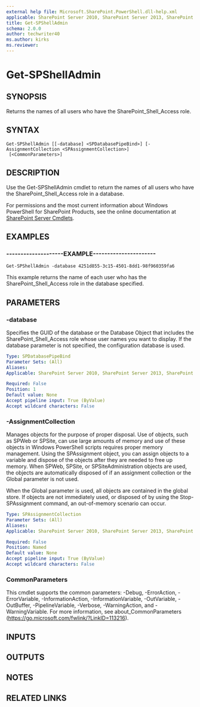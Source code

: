```yaml
---
external help file: Microsoft.SharePoint.PowerShell.dll-help.xml
applicable: SharePoint Server 2010, SharePoint Server 2013, SharePoint Server 2016, SharePoint Server 2019
title: Get-SPShellAdmin
schema: 2.0.0
author: techwriter40
ms.author: kirks
ms.reviewer:
---
```


# Get-SPShellAdmin

## SYNOPSIS

Returns the names of all users who have the SharePoint_Shell_Access role.



## SYNTAX

```
Get-SPShellAdmin [[-database] <SPDatabasePipeBind>] [-AssignmentCollection <SPAssignmentCollection>]
 [<CommonParameters>]
```

## DESCRIPTION
Use the Get-SPShellAdmin cmdlet to return the names of all users who have the SharePoint_Shell_Access role in a database.

For permissions and the most current information about Windows PowerShell for SharePoint Products, see the online documentation at [SharePoint Server Cmdlets](https://docs.microsoft.com/powershell/sharepoint/sharepoint-server/sharepoint-server-cmdlets).

## EXAMPLES

### --------------------EXAMPLE---------------------- 
```
Get-SPShellAdmin -database 4251d855-3c15-4501-8dd1-98f960359fa6
```

This example returns the name of each user who has the SharePoint_Shell_Access role in the database specified.

## PARAMETERS

### -database
Specifies the GUID of the database or the Database Object that includes the SharePoint_Shell_Access role whose user names you want to display.
If the database parameter is not specified, the configuration database is used.

```yaml
Type: SPDatabasePipeBind
Parameter Sets: (All)
Aliases: 
Applicable: SharePoint Server 2010, SharePoint Server 2013, SharePoint Server 2016, SharePoint Server 2019

Required: False
Position: 1
Default value: None
Accept pipeline input: True (ByValue)
Accept wildcard characters: False
```

### -AssignmentCollection
Manages objects for the purpose of proper disposal.
Use of objects, such as SPWeb or SPSite, can use large amounts of memory and use of these objects in Windows PowerShell scripts requires proper memory management.
Using the SPAssignment object, you can assign objects to a variable and dispose of the objects after they are needed to free up memory.
When SPWeb, SPSite, or SPSiteAdministration objects are used, the objects are automatically disposed of if an assignment collection or the Global parameter is not used.

When the Global parameter is used, all objects are contained in the global store.
If objects are not immediately used, or disposed of by using the Stop-SPAssignment command, an out-of-memory scenario can occur.

```yaml
Type: SPAssignmentCollection
Parameter Sets: (All)
Aliases: 
Applicable: SharePoint Server 2010, SharePoint Server 2013, SharePoint Server 2016, SharePoint Server 2019

Required: False
Position: Named
Default value: None
Accept pipeline input: True (ByValue)
Accept wildcard characters: False
```

### CommonParameters
This cmdlet supports the common parameters: -Debug, -ErrorAction, -ErrorVariable, -InformationAction, -InformationVariable, -OutVariable, -OutBuffer, -PipelineVariable, -Verbose, -WarningAction, and -WarningVariable. For more information, see about_CommonParameters (https://go.microsoft.com/fwlink/?LinkID=113216).

## INPUTS

## OUTPUTS

## NOTES

## RELATED LINKS

